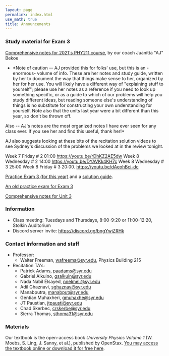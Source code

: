 ```yaml
---
layout: page 
permalink: index.html
use_math: true
title: Announcements
---
```



### Study material for Exam 3

<a href="AJ-comprehensive-notes.pdf">Comprehensive notes for 2021's PHY211 course</a>, by our coach Juanitta "AJ" Bekoe

* *Note of caution -- AJ provided this for folks' use, but this is an -enormous- volume of info. These are her notes and study guide, written
by her to document the way that things make sense to her, organized by her for her use. You will likely have a 
different way of "explaining stuff to yourself"; please use her notes as a reference if you need to look up something specific,
or as a guide to which of our problems will help you study different ideas, but reading someone else's understanding of things
is no substitute for constructing your own understanding for yourself. Note also that the units last year were a bit different
than this year, so don't be thrown off.

Also -- AJ's notes are the most organized notes I have ever seen for any class ever. If you see her and find this useful, thank her!*

AJ also suggests looking at these bits of the recitation solution videos to see Sydney's discussion of the problems we looked at
in the review tonight.

Week 7 Friday # 2 01:00  https://youtu.be/rDhKZ2AE5dw
Week 8 Wednesday # 2 14:00 https://youtu.be/DYAVKk4KH7c
Week 8 Wednesday # 3 25:00
Week 8 Friday # 3 20:00. https://youtu.be/dAeohBci-dc


<a href="practice-exam-3.pdf">Practice Exam 3 (for this year)</a> and a <a href="practice-exam-3-guide.pdf">solution guide</a>.

<a href="practiceexam3-2020.pdf">An old practice exam for Exam 3</a>

<a href="unit-3-review.pdf">Comprehensive notes for Unit 3</a>



### Information
- Class meeting: Tuesdays and Thursdays, 8:00-9:20 or 11:00-12:20, Stolkin Auditorium 
- Discord server invite: <https://discord.gg/bngYwjZRHk>

### Contact information and staff
-   Professor: 
    - Walter Freeman, <wafreema@syr.edu>, Physics Building 215 
-   Recitation TA's:
    * Patrick Adams, <paadams@syr.edu>
    * Gabriel Alkuino, <gsalkuin@syr.edu>
    * Nada Nabil Elsayed, <nnelmeli@syr.edu>
    * Adil Ghaznavi, <sghaznav@syr.edu>
    * Manabputra, <manabput@syr.edu>
    * Gentian Muhaxheri, <gmuhaxhe@syr.edu>
    * JT Paustian, <jtpausti@syr.edu>
    * Chad Skerbec, <crskerbe@syr.edu>
    * Sierra Thomas, <sthoma31@syr.edu>

### Materials

Our textbook is the open-access book *University Physics Volume 1* (W. Moebs, S. Ling, J. Sanny, et al.), published by OpenStax. <a href="https://openstax.org/details/books/university-physics-volume-1">You may access the textbook online or download it for free here</a>. 


